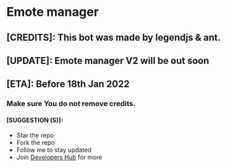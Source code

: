# Emote manager
## [CREDITS]: This bot was made by legendjs & ant.
## [UPDATE]: Emote manager V2 will be out soon
## [ETA]: Before 18th Jan 2022
### Make sure You do not remove credits.
#### [SUGGESTION (S)]:
- Star the repo
- Fork the repo
- Follow me to stay updated
- Join [Developers Hub](https://discord.gg/avbmZBrDsk) for more
